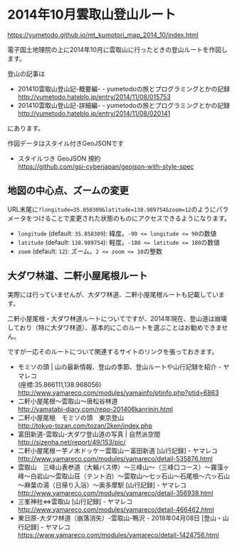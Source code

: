 # 2014年10月雲取山登山ルート

https://yumetodo.github.io/mt_kumotori_map_2014_10/index.html

電子国土地理院の上に2014年10月に雲取山に行ったときの登山ルートを作図します。

登山の記事は

- 201410雲取山登山記-概要編- - yumetodoの旅とプログラミングとかの記録  
http://yumetodo.hateblo.jp/entry/2014/11/08/015753
- 201410雲取山登山記-詳細編- - yumetodoの旅とプログラミングとかの記録  
http://yumetodo.hateblo.jp/entry/2014/11/08/020141

にあります。

作図データはスタイル付きGeoJSONです

- スタイルつき GeoJSON 規約  
https://github.com/gsi-cyberjapan/geojson-with-style-spec

## 地図の中心点、ズームの変更

URL末尾に`?longitude=35.858309&latitude=138.989754&zoom=12`のようにパラメータをつけることで変更された状態のものにアクセスできるようになります。

- `longitude` (default: `35.858309`): 緯度。`-90 <= longitude <= 90`の数値
- `latitude` (default: `138.989754`): 軽度。`-180 <= latitude <= 180`の数値
- `zoom` (default: `12`): ズーム。`2 <= zoom <= 18`の整数

## 大ダワ林道、二軒小屋尾根ルート

実際には行っていませんが、大ダワ林道、二軒小屋尾根ルートも記載しています。

二軒小屋尾根・大ダワ林道ルートについてですが、2014年現在、登山道は崩壊しており（特に大ダワ林道）、基本的にこのルートを選ぶことはお勧めできません。

ですが一応そのルートについて関連するサイトのリンクを張っておきます。

- モミソの頭 | 山の最新情報、登山の季節、登山ルートや山行記録を紹介 - ヤマレコ  
(座標:35.866111,138.968056)  
http://www.yamareco.com/modules/yamainfo/ptinfo.php?ptid=6863
- 二軒小屋尾根～雲取山～唐松谷林道  
http://yamatabi-diary.com/repo-201406kanrinin.html
- 二軒小屋尾根　モミソの頭　東京登山  
http://tokyo-tozan.com/tozan/2ken/index.php
- 富田新道-雲取山-大ダワ登山道の写真 | 自然派空間  
http://sizenha.net/report/49/153/pic/
- 二軒小屋尾根ー芋ノ木ドッケー雲取山ー富田新道 [山行記録] - ヤマレコ  
http://www.yamareco.com/modules/yamareco/detail-535876.html
- 雲取山　三峰山表参道（大輪バス停）～三峰山～（三峰口コース）～霧藻ヶ峰～白岩山～雲取山荘（テント泊）～雲取山～七ッ石山～石尾根～六ッ石山～麻葉の湯（日帰り入浴）～奥多摩駅 [山行記録] - ヤマレコ  
http://www.yamareco.com/modules/yamareco/detail-356938.html
- 三峯神社⇔雲取山 [山行記録] - ヤマレコ  
http://www.yamareco.com/modules/yamareco/detail-466462.html
- 東日原-大ダワ林道（崩落消失）-雲取山-鴨沢 - 2018年04月08日 [登山・山行記録] - ヤマレコ  
https://www.yamareco.com/modules/yamareco/detail-1424756.html
